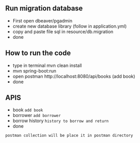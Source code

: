 ## Run migration database
- First open dbeaver/pgadmin
- create new database library (follow in application.yml)
- copy and paste file sql in resource/db.migration
- done

## How to run the code
- type in terminal  mvn clean install
- mvn spring-boot:run
- open postman http://localhost:8080/api/books (add book)
- done

## APIS
- book `add book`
- borrower `add borrower`
- borrow history `history to borrow and return`
- done

`postman collection will be place it in postman directory`
